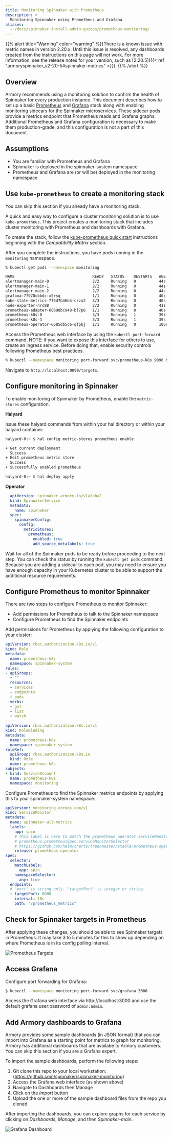```yaml
---
title: Monitoring Spinnaker with Prometheus
description: >
  Monitoring Spinnaker using Prometheus and Grafana
aliases:
  - /docs/spinnaker-install-admin-guides/prometheus-monitoring/
---
```


{{% alert title="Warning" color="warning" %}}There is a known issue with metric names in version 2.20.x. Until this issue is resolved, any dashboards created from the instructions on this page will not work. For more information, see the release notes for your version, such as [2.20.5]({{< ref "armoryspinnaker_v2-20-5#spinnaker-metrics" >}}). {{% /alert %}}

## Overview

Armory recommends using a monitoring solution to confirm the health of Spinnaker for every production instance. This document describes how to set up a basic [Prometheus](https://prometheus.io/) and [Grafana](https://grafana.com/) stack along with enabling monitoring sidecars for the Spinnaker microservices. These sidecar pods provide a metrics endpoint that Prometheus reads and Grafana graphs. Additional Prometheus and Grafana configuration is necessary to make them production-grade, and this configuration is not a part of this document.

## Assumptions

* You are familiar with Prometheus and Grafana
* Spinnaker is deployed in the spinnaker-system namespace
* Prometheus and Grafana are (or will be) deployed in the monitoring namespace


## Use `kube-prometheus` to create a monitoring stack

You can skip this section if you already have a monitoring stack.

A quick and easy way to configure a cluster monitoring solution is to use `kube-prometheus`. This project creates a monitoring stack that includes cluster monitoring with Prometheus and dashboards with Grafana.

To create the stack, follow the [kube-prometheus quick start](https://github.com/coreos/kube-prometheus#kubernetes-compatibility-matrix) instructions beginning with the _Compatibility Matrix_ section.

After you complete the instructions, you have pods running in the `monitoring` namespace.

```bash
% kubectl get pods --namespace monitoring

NAME                                  READY   STATUS    RESTARTS   AGE
alertmanager-main-0                   2/2     Running   0          44s
alertmanager-main-1                   2/2     Running   0          44s
alertmanager-main-2                   2/2     Running   0          44s
grafana-77978cbbdc-x5rsq              1/1     Running   0          40s
kube-state-metrics-7f6d7b46b4-crzx2   3/3     Running   0          40s
node-exporter-nrc88                   2/2     Running   0          41s
prometheus-adapter-68698bc948-bl7p8   1/1     Running   0          40s
prometheus-k8s-0                      3/3     Running   1          39s
prometheus-k8s-1                      3/3     Running   1          39s
prometheus-operator-6685db5c6-qfpbj   1/1     Running   0          106s

```

Access the Prometheus web interface by using the `kubectl port-forward` command. NOTE: if you want to expose this interface for others to use, create an ingress service. Before doing that, enable security controls following Prometheus best practices.

```bash
% kubectl --namespace monitoring port-forward svc/prometheus-k8s 9090 &
```

Navigate to `http://localhost:9090/targets`.

## Configure monitoring in Spinnaker

To enable monitoring of Spinnaker by Prometheus, enable the `metric-stores` configuration.

**Halyard**

Issue these halyard commands from within your hal directory or within your halyard container:

```bash
halyard-0:~ $ hal config metric-stores prometheus enable

+ Get current deployment
  Success
+ Edit prometheus metric store
  Success
+ Successfully enabled prometheus

halyard-0:~ $ hal deploy apply
```

**Operator**
```yaml
  apiVersion: spinnaker.armory.io/v1alpha2
  kind: SpinnakerService
  metadata:
    name: spinnaker
  spec:
    spinnakerConfig:  
      config:
        metricStores:
          prometheus:
            enabled: true
            add_source_metalabels: true          
```

Wait for all of the Spinnaker pods to be ready before proceeding to the next step. You can check the status by running the `kubectl get pods` command.  Because you are adding a sidecar to each pod, you may need to ensure you have enough capacity in your Kubernetes cluster to be able to support the additional resource requirements.

##  Configure Prometheus to monitor Spinnaker

There are two steps to configure Prometheus to monitor Spinnaker:

- Add permissions for Prometheus to talk to the Spinnaker namespace
- Configure Prometheus to find the Spinnaker endpoints

Add permissions for Prometheus by applying the following configuration to your cluster:

```yaml
apiVersion: rbac.authorization.k8s.io/v1
kind: Role
metadata:
  name: prometheus-k8s
  namespace: spinnaker-system
rules:
- apiGroups:
  - ""
  resources:
  - services
  - endpoints
  - pods
  verbs:
  - get
  - list
  - watch
---
apiVersion: rbac.authorization.k8s.io/v1
kind: RoleBinding
metadata:
  name: prometheus-k8s
  namespace: spinnaker-system
roleRef:
  apiGroup: rbac.authorization.k8s.io
  kind: Role
  name: prometheus-k8s
subjects:
- kind: ServiceAccount
  name: prometheus-k8s
  namespace: monitoring
```

Configure Prometheus to find the Spinnaker metrics endpoints by applying this to your spinnaker-system namespace:

```yaml
apiVersion: monitoring.coreos.com/v1
kind: ServiceMonitor
metadata:
  name: spinnaker-all-metrics
  labels:
    app: spin
    # this label is here to match the prometheus operator serviceMonitorSelector attribute
    # prometheus.prometheusSpec.serviceMonitorSelector
    # https://github.com/helm/charts/tree/master/stable/prometheus-operator
    release: prometheus-operator
spec:
  selector:
    matchLabels:
      app: spin
    namespaceSelector:
      any: true
  endpoints:
  # "port" is string only. "targetPort" is integer or string.
  - targetPort: 8008
    interval: 10s
    path: "/prometheus_metrics"
```

## Check for Spinnaker targets in Prometheus

After applying these changes, you should be able to see  Spinnaker targets in Prometheus. It may take 3 to 5 minutes for this to show up depending on where Prometheus is in its config polling interval.

![Prometheus Targets](/images/install-admin/prometheus.png)

## Access Grafana

Configure port forwarding for Grafana:

```bash
$ kubectl --namespace monitoring port-forward svc/grafana 3000
```

Access the Grafana web interface via http://localhost:3000 and use the default grafana user:password of `admin:admin`.

## Add Armory dashboards to Grafana

Armory provides some sample dashboards (in JSON format) that you can import into Grafana as a starting point for metrics to graph for monitoring.
Armory has additional dashboards that are availabe to Armory customers. You can skip this section if you are a Grafana expert.

To import the sample dashboards, perform the following steps:

1. Git clone this repo to your local workstation: (https://github.com/spinnaker/spinnaker-monitoring)
2. Access the Grafana web interface (as shown above)
3. Navigate to Dashboards then Manage
4. Click on the _Import_ button
5. Upload the one or more of the sample dashboard files from the repo you cloned

After importing the dashboards, you can explore graphs for each service by clicking on _Dashboards_, _Manage_, and then _Spinnaker-main_.

![Grafana Dashboard](/images/install-admin/grafana.png)

